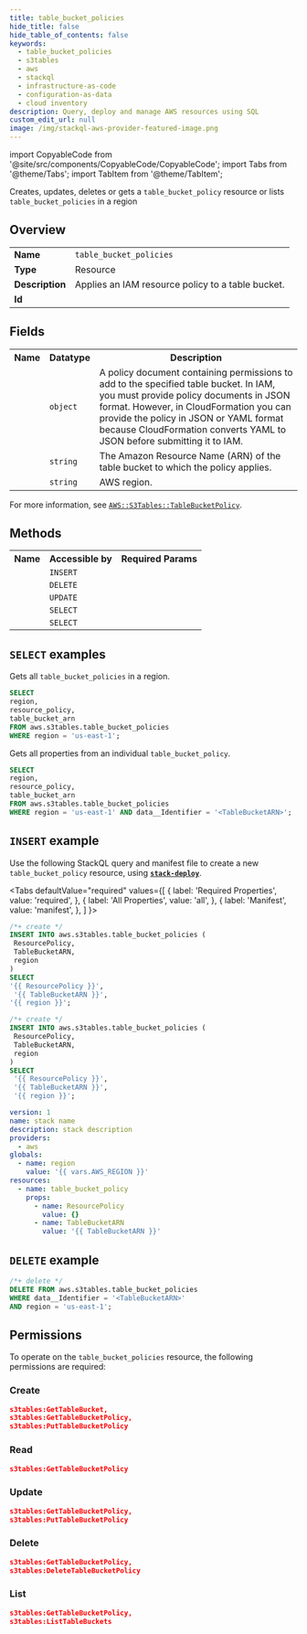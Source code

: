 ```yaml
---
title: table_bucket_policies
hide_title: false
hide_table_of_contents: false
keywords:
  - table_bucket_policies
  - s3tables
  - aws
  - stackql
  - infrastructure-as-code
  - configuration-as-data
  - cloud inventory
description: Query, deploy and manage AWS resources using SQL
custom_edit_url: null
image: /img/stackql-aws-provider-featured-image.png
---
```


import CopyableCode from '@site/src/components/CopyableCode/CopyableCode';
import Tabs from '@theme/Tabs';
import TabItem from '@theme/TabItem';

Creates, updates, deletes or gets a <code>table_bucket_policy</code> resource or lists <code>table_bucket_policies</code> in a region

## Overview
<table>
<tbody>
<tr><td><b>Name</b></td><td><code>table_bucket_policies</code></td></tr>
<tr><td><b>Type</b></td><td>Resource</td></tr>
<tr><td><b>Description</b></td><td>Applies an IAM resource policy to a table bucket.</td></tr>
<tr><td><b>Id</b></td><td><CopyableCode code="aws.s3tables.table_bucket_policies" /></td></tr>
</tbody>
</table>

## Fields
<table>
<tbody>
<tr><th>Name</th><th>Datatype</th><th>Description</th></tr><tr><td><CopyableCode code="resource_policy" /></td><td><code>object</code></td><td>A policy document containing permissions to add to the specified table bucket. In IAM, you must provide policy documents in JSON format. However, in CloudFormation you can provide the policy in JSON or YAML format because CloudFormation converts YAML to JSON before submitting it to IAM.</td></tr>
<tr><td><CopyableCode code="table_bucket_arn" /></td><td><code>string</code></td><td>The Amazon Resource Name (ARN) of the table bucket to which the policy applies.</td></tr>
<tr><td><CopyableCode code="region" /></td><td><code>string</code></td><td>AWS region.</td></tr>
</tbody>
</table>

For more information, see <a href="https://docs.aws.amazon.com/AWSCloudFormation/latest/UserGuide/aws-resource-s3tables-tablebucketpolicy.html"><code>AWS::S3Tables::TableBucketPolicy</code></a>.

## Methods

<table>
<tbody>
  <tr>
    <th>Name</th>
    <th>Accessible by</th>
    <th>Required Params</th>
  </tr>
  <tr>
    <td><CopyableCode code="create_resource" /></td>
    <td><code>INSERT</code></td>
    <td><CopyableCode code="ResourcePolicy, TableBucketARN, region" /></td>
  </tr>
  <tr>
    <td><CopyableCode code="delete_resource" /></td>
    <td><code>DELETE</code></td>
    <td><CopyableCode code="data__Identifier, region" /></td>
  </tr>
  <tr>
    <td><CopyableCode code="update_resource" /></td>
    <td><code>UPDATE</code></td>
    <td><CopyableCode code="data__Identifier, data__PatchDocument, region" /></td>
  </tr>
  <tr>
    <td><CopyableCode code="list_resources" /></td>
    <td><code>SELECT</code></td>
    <td><CopyableCode code="region" /></td>
  </tr>
  <tr>
    <td><CopyableCode code="get_resource" /></td>
    <td><code>SELECT</code></td>
    <td><CopyableCode code="data__Identifier, region" /></td>
  </tr>
</tbody>
</table>

## `SELECT` examples
Gets all <code>table_bucket_policies</code> in a region.
```sql
SELECT
region,
resource_policy,
table_bucket_arn
FROM aws.s3tables.table_bucket_policies
WHERE region = 'us-east-1';
```
Gets all properties from an individual <code>table_bucket_policy</code>.
```sql
SELECT
region,
resource_policy,
table_bucket_arn
FROM aws.s3tables.table_bucket_policies
WHERE region = 'us-east-1' AND data__Identifier = '<TableBucketARN>';
```

## `INSERT` example

Use the following StackQL query and manifest file to create a new <code>table_bucket_policy</code> resource, using [__`stack-deploy`__](https://pypi.org/project/stack-deploy/).

<Tabs
    defaultValue="required"
    values={[
      { label: 'Required Properties', value: 'required', },
      { label: 'All Properties', value: 'all', },
      { label: 'Manifest', value: 'manifest', },
    ]
}>
<TabItem value="required">

```sql
/*+ create */
INSERT INTO aws.s3tables.table_bucket_policies (
 ResourcePolicy,
 TableBucketARN,
 region
)
SELECT 
'{{ ResourcePolicy }}',
 '{{ TableBucketARN }}',
'{{ region }}';
```
</TabItem>
<TabItem value="all">

```sql
/*+ create */
INSERT INTO aws.s3tables.table_bucket_policies (
 ResourcePolicy,
 TableBucketARN,
 region
)
SELECT 
 '{{ ResourcePolicy }}',
 '{{ TableBucketARN }}',
 '{{ region }}';
```
</TabItem>
<TabItem value="manifest">

```yaml
version: 1
name: stack name
description: stack description
providers:
  - aws
globals:
  - name: region
    value: '{{ vars.AWS_REGION }}'
resources:
  - name: table_bucket_policy
    props:
      - name: ResourcePolicy
        value: {}
      - name: TableBucketARN
        value: '{{ TableBucketARN }}'

```
</TabItem>
</Tabs>

## `DELETE` example

```sql
/*+ delete */
DELETE FROM aws.s3tables.table_bucket_policies
WHERE data__Identifier = '<TableBucketARN>'
AND region = 'us-east-1';
```

## Permissions

To operate on the <code>table_bucket_policies</code> resource, the following permissions are required:

### Create
```json
s3tables:GetTableBucket,
s3tables:GetTableBucketPolicy,
s3tables:PutTableBucketPolicy
```

### Read
```json
s3tables:GetTableBucketPolicy
```

### Update
```json
s3tables:GetTableBucketPolicy,
s3tables:PutTableBucketPolicy
```

### Delete
```json
s3tables:GetTableBucketPolicy,
s3tables:DeleteTableBucketPolicy
```

### List
```json
s3tables:GetTableBucketPolicy,
s3tables:ListTableBuckets
```

